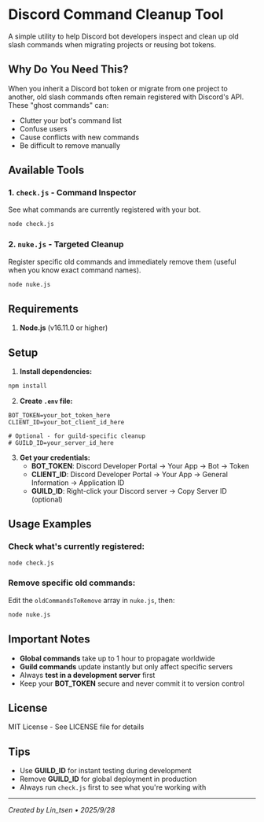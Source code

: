 # Discord Command Cleanup Tool

A simple utility to help Discord bot developers inspect and clean up old slash commands when migrating projects or reusing bot tokens.

## Why Do You Need This?

When you inherit a Discord bot token or migrate from one project to another, old slash commands often remain registered with Discord's API. These "ghost commands" can:
- Clutter your bot's command list
- Confuse users
- Cause conflicts with new commands
- Be difficult to remove manually

## Available Tools

### 1. `check.js` - Command Inspector
See what commands are currently registered with your bot.
```bash
node check.js
```

### 2. `nuke.js` - Targeted Cleanup
Register specific old commands and immediately remove them (useful when you know exact command names).
```bash
node nuke.js
```

## Requirements

1. **Node.js** (v16.11.0 or higher)

## Setup

1. **Install dependencies:**
```bash
npm install
```

2. **Create `.env` file:**
```env
BOT_TOKEN=your_bot_token_here
CLIENT_ID=your_bot_client_id_here

# Optional - for guild-specific cleanup
# GUILD_ID=your_server_id_here
```

3. **Get your credentials:**
   - **BOT_TOKEN**: Discord Developer Portal → Your App → Bot → Token
   - **CLIENT_ID**: Discord Developer Portal → Your App → General Information → Application ID
   - **GUILD_ID**: Right-click your Discord server → Copy Server ID (optional)

## Usage Examples

### Check what's currently registered:
```bash
node check.js
```

### Remove specific old commands:
Edit the `oldCommandsToRemove` array in `nuke.js`, then:
```bash
node nuke.js
```

## Important Notes

- **Global commands** take up to 1 hour to propagate worldwide
- **Guild commands** update instantly but only affect specific servers
- Always **test in a development server** first
- Keep your **BOT_TOKEN** secure and never commit it to version control

## License

MIT License - See LICENSE file for details

## Tips

- Use **GUILD_ID** for instant testing during development
- Remove **GUILD_ID** for global deployment in production
- Always run `check.js` first to see what you're working with

---

*Created by Lin_tsen • 2025/9/28*